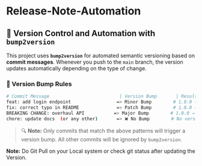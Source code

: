# Release-Note-Automation

## 🔄 Version Control and Automation with `bump2version`

This project uses **`bump2version`** for automated semantic versioning based on **commit messages**. Whenever you push to the `main` branch, the version updates automatically depending on the type of change.

### 📌 Version Bump Rules

```bash
# Commit Message                          | Version Bump       | Resulting Version
feat: add login endpoint                 => Minor Bump        # 1.0.0 → 1.1.0
fix: correct typo in README              => Patch Bump        # 1.0.0 → 1.0.1
BREAKING CHANGE: overhaul API           => Major Bump        # 1.0.0 → 2.0.0
chore: update docs  (or any other)       => ❌ No Bump        # No version change
```

> 🔍 **Note:** Only commits that match the above patterns will trigger a version bump. All other commits will be ignored by `bump2version`.

**Note:** Do Git Pull on your Local system or check git status after updating the Version.